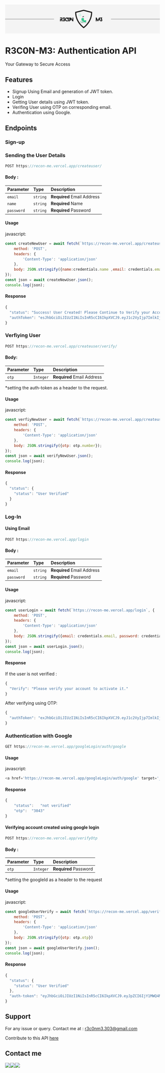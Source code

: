 <!-- <img aling="center" src="https://imgur.com/AO4B9WL.png" /> -->
<img align="center" src="./Logo/Recon-me-poster.png"/>

# R3C0N-M3: Authentication API 
Your Gateway to Secure Access


## Features
- Signup Using Email and generation of JWT token.
- Login
- Getting User details using JWT token.
- Verifing User using OTP on corresponding email.
- Authentication using Google.

## Endpoints

### Sign-up

### Sending the User Details 

```js
POST https://recon-me.vercel.app/createuser/
```

#### Body :

| Parameter  | Type     | Description                                |
| :--------- | :------- | :------------------------------------------|
| `email`    | `string` | **Required** Email Address                 |
| `name`     | `string` | **Required** Name                          |
| `password` | `string` | **Required** Password                      |

#### Usage

javascript:

```javascript
const createNewUser = await fetch(`https://recon-me.vercel.app/createuser/`, {
    method: 'POST',
    headers: {
        'Content-Type': 'application/json'
    },
    body: JSON.stringify({name:credentials.name ,email: credentials.email, password: credentials.password})
});
const json = await createNewUser.json();
console.log(json);
```

#### Response

```javascript
{
  "status": "Success! User Created! Please Continue to Verify your Account",
  "authToken": "esJhbGciOiJIUzI1NiIsInR5cCI6IkpXVCJ9.eyJ1c2VyIjp7ImlkIjoiNjUxZDZkNDc4N2RhMDcwMDA4MDM4YWQ4In0sImlhdCI6MTY5NjQyNzMzNX0.NMzkynrn7fmZuO1HBkOtBsaWIyzM0dq_MaB0Lft5WPA"
}
```

### Verfiying User


```js
POST https://recon-me.vercel.app/createuser/verify/
```

#### Body:


| Parameter  | Type     | Description                                |
| :--------- | :------- | :------------------------------------------|
| `otp`    | `Integer` | **Required** Email Address                  |

*setting the auth-token as a header to the request.

#### Usage

javascript:

```javascript
const verfiyNewUser = await fetch(`https://recon-me.vercel.app/createuser/verify`, {
    method: 'POST',
    headers: {
        'Content-Type': 'application/json'
    },
    body: JSON.stringify({otp: otp.number});
});
const json = await verifyNewUser.json();
console.log(json);
```

#### Response

```js
{
  "status": {
    "status": "User Verified"
  }
}
```

### Log-In

#### Using Email

```js
POST https://recon-me.vercel.app/login
```

#### Body :

| Parameter  | Type     | Description                                |
| :--------- | :------- | :------------------------------------------|
| `email`    | `string` | **Required** Email Address                 |
| `password` | `string` | **Required** Password                      |

#### Usage

javascript:

```javascript
const userLogin = await fetch(`https://recon-me.vercel.app/login`, {
    method: 'POST',
    headers: {
        'Content-Type': 'application/json'
    },
    body: JSON.stringify({email: credentials.email, password: credentials.password})
});
const json = await userLogin.json();
console.log(json);
```

#### Response

If the user is not verified : 

```javascript
{
  "Verify": "Please verify your account to activate it."
}
```

After verifying using OTP:

```javascript
{
  "authToken": "exJhbGciOiJIUzI1NiIsInR5cCI6IkpXVCJ9.eyJ1c2VyIjp7ImlkIjoiNjUxZDZkNDc4N2RhMDcwMDA4MDM4YWQ4In0sImlhdCI6MTY5NjQyNzMzNX0.NMzkynrn7fmZuO1HBkOtBsaWIyzM0dq_MaB0Lft5WPA"
}
```

### Authentication with Google


```js
GET https://recon-me.vercel.app/googleLogin/auth/google
```

#### Usage

javascript:

```javascript
<a href='https://recon-me.vercel.app/googleLogin/auth/google' target='_blank'>Continue with Google</Link>
```

#### Response

```js
{	
    "status":	"not verified"
    "otp":	"3043"
}
```

#### Verifying account created using google login

```js
POST https://recon-me.vercel.app/verifyOtp
```

#### Body :

| Parameter  | Type     | Description                                |
| :--------- | :------- | :------------------------------------------|
| `otp`      | `Integer`| **Required** Password                      |

*setting the googleId as a header to the request


#### Usage

javascript:

```js
const googleUserVerify = await fetch(`https://recon-me.vercel.app/verifyOtp`, {
    method: 'POST',
    headers: {
        'Content-Type': 'application/json'
    },
    body: JSON.stringify({otp: otp.otp})
});
const json = await googleUserVerify.json();
console.log(json);
```

#### Response

```js
{
  "status": {
    "status": "User Verified"
  },
  "auth-token": "eyJhbGciOiJIUzI1NiIsInR5cCI6IkpXVCJ9.eyJpZCI6IjY1MWQ4Mjg5NGI2NTU2MDAwODU0ZDE3ZCIsImlhdCI6MTY5NjQzMjc5MH0.bhNc0fuzPYhqw2nCm8C6SE1s31q5AWsiUmLTf7HBtco"
}
```

## Support
For any issue or query. Contact me at : r3c0nm3.303@gmail.com

Contribute to this API <a href="https://github.com/kartikkc/recon-me">here</a>

## Contact me
<a href = "https://www.github.com/kartikkc/" target="_blank"><img src="https://img.icons8.com/fluent/48/000000/github.png"/></a><a href = "https://www.linkedin.com/in/kartikkc397/" target="_blank"><img src="https://img.icons8.com/fluent/48/000000/linkedin.png"/></a><a href = "mailto:kartikkc95@gmail.com" target="_blank"><img src="https://img.icons8.com/fluent/48/000000/gmail.png"/></a>
